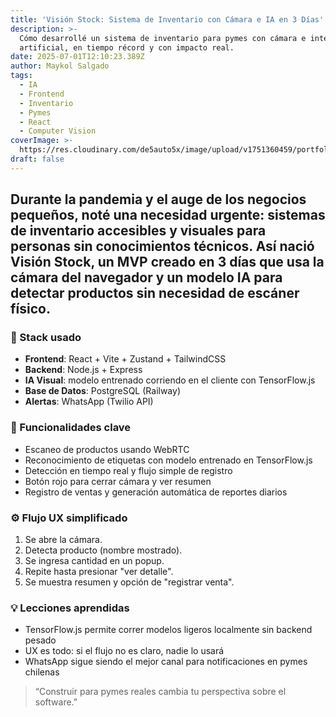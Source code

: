 ```yaml
---
title: 'Visión Stock: Sistema de Inventario con Cámara e IA en 3 Días'
description: >-
  Cómo desarrollé un sistema de inventario para pymes con cámara e inteligencia
  artificial, en tiempo récord y con impacto real.
date: 2025-07-01T12:10:23.389Z
author: Maykol Salgado
tags:
  - IA
  - Frontend
  - Inventario
  - Pymes
  - React
  - Computer Vision
coverImage: >-
  https://res.cloudinary.com/de5auto5x/image/upload/v1751360459/portfolio-blog/j34oyisuizavaqxfbo9g.webp
draft: false
---
```

## Durante la pandemia y el auge de los negocios pequeños, noté una necesidad urgente: sistemas de inventario accesibles y visuales para personas sin conocimientos técnicos. Así nació **Visión Stock**, un MVP creado en 3 días que usa la cámara del navegador y un modelo IA para detectar productos sin necesidad de escáner físico.

### 🔧 Stack usado
- **Frontend**: React + Vite + Zustand + TailwindCSS
- **Backend**: Node.js + Express
- **IA Visual**: modelo entrenado corriendo en el cliente con TensorFlow.js
- **Base de Datos**: PostgreSQL (Railway)
- **Alertas**: WhatsApp (Twilio API)

### 🚀 Funcionalidades clave
- Escaneo de productos usando WebRTC
- Reconocimiento de etiquetas con modelo entrenado en TensorFlow.js
- Detección en tiempo real y flujo simple de registro
- Botón rojo para cerrar cámara y ver resumen
- Registro de ventas y generación automática de reportes diarios

### ⚙️ Flujo UX simplificado
1. Se abre la cámara.
2. Detecta producto (nombre mostrado).
3. Se ingresa cantidad en un popup.
4. Repite hasta presionar "ver detalle".
5. Se muestra resumen y opción de "registrar venta".

### 💡 Lecciones aprendidas
- TensorFlow.js permite correr modelos ligeros localmente sin backend pesado
- UX es todo: si el flujo no es claro, nadie lo usará
- WhatsApp sigue siendo el mejor canal para notificaciones en pymes chilenas

> “Construir para pymes reales cambia tu perspectiva sobre el software.”
